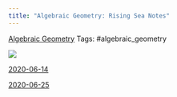 ```yaml
---
title: "Algebraic Geometry: Rising Sea Notes"
---
```

[Algebraic Geometry](../../../Subjects/Algebraic%20Geometry%20Basics.md)
Tags: #algebraic_geometry 

![](../zettelkasten/attachments/Pasted%20image%2020210428000859.png)

[2020-06-14](sections/2020-06-14.md)

[2020-06-25](sections/2020-06-25.md)